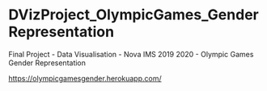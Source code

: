 # DVizProject_OlympicGames_GenderRepresentation
Final Project - Data Visualisation - Nova IMS 2019 2020 - Olympic Games Gender Representation

https://olympicgamesgender.herokuapp.com/
